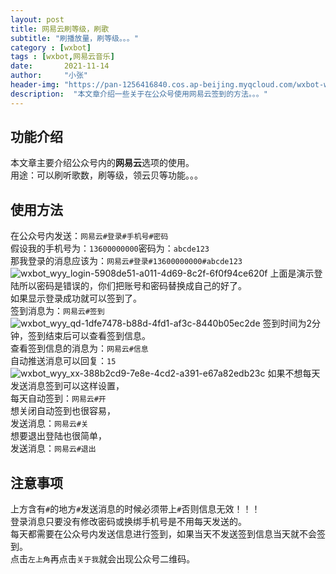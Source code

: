 ```yaml
---
layout: post
title: 网易云刷等级，刷歌
subtitle: "刷播放量，刷等级。。。"
category : [wxbot]
tags : [wxbot,网易云音乐]
date:       2021-11-14
author:     "小张"
header-img: "https://pan-1256416840.cos.ap-beijing.myqcloud.com/wxbot-wyy-f7da5534-9766-4d3f-962b-1d9886d19195.jpg"
description:  "本文章介绍一些关于在公众号使用网易云签到的方法。。。"
---
```


## 功能介绍
本文章主要介绍公众号内的**网易云**选项的使用。  
用途：可以刷听歌数，刷等级，领云贝等功能。。。  
  
## 使用方法
在公众号内发送：`网易云#登录#手机号#密码`  
假设我的手机号为：`13600000000`密码为：`abcde123`  
那我登录的消息应该为：`网易云#登录#13600000000#abcde123`  
![wxbot_wyy_login-5908de51-a011-4d69-8c2f-6f0f94ce620f](https://pan-1256416840.cos.ap-beijing.myqcloud.com/wxbot_wyy_login-5908de51-a011-4d69-8c2f-6f0f94ce620f.jpg)
上面是演示登陆所以密码是错误的，你们把账号和密码替换成自己的好了。  
如果显示登录成功就可以签到了。  
签到消息为：`网易云#签到`  
![wxbot_wyy_qd-1dfe7478-b88d-4fd1-af3c-8440b05ec2de](https://pan-1256416840.cos.ap-beijing.myqcloud.com/wxbot_wyy_qd-1dfe7478-b88d-4fd1-af3c-8440b05ec2de.jpg)
签到时间为2分钟，签到结束后可以查看签到信息。  
查看签到信息的消息为：`网易云#信息`  
自动推送消息可以回复：`15`  
![wxbot_wyy_xx-388b2cd9-7e8e-4cd2-a391-e67a82edb23c](https://pan-1256416840.cos.ap-beijing.myqcloud.com/wxbot_wyy_xx-388b2cd9-7e8e-4cd2-a391-e67a82edb23c.jpg)
如果不想每天发送消息签到可以这样设置，  
每天自动签到：`网易云#开`  
想关闭自动签到也很容易，  
发送消息：`网易云#关`  
想要退出登陆也很简单，  
发送消息：`网易云#退出`  

## 注意事项
上方含有`#`的地方`#`发送消息的时候必须带上`#`否则信息无效！！！  
登录消息只要没有修改密码或换绑手机号是不用每天发送的。  
每天都需要在公众号内发送信息进行签到，如果当天不发送签到信息当天就不会签到。  
点击`左上角`再点击`关于我`就会出现公众号二维码。